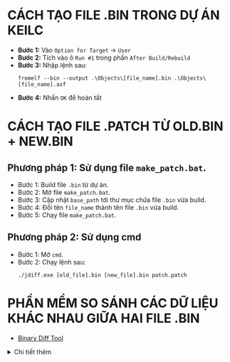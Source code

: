 # **CÁCH TẠO FILE .BIN TRONG DỰ ÁN KEILC**
- **Bước 1:** Vào `Option for Target` -> `User`
- **Bước 2:** Tích vào ô `Run #1` trong phần `After Build/Rebuild`
- **Bước 3:** Nhập lệnh sau:
  ```
  fromelf --bin --output .\Objects\[file_name].bin .\Objects\[file_name].axf
  ```
- **Bước 4:** Nhấn `OK` để hoàn tất

# **CÁCH TẠO FILE .PATCH TỪ OLD.BIN + NEW.BIN**
## Phương pháp 1: Sử dụng file `make_patch.bat`.
- Bước 1: Build file `.bin` từ dự án.
- Bước 2: Mở file `make_patch.bat`.
- Bước 3: Cập nhật `base_path` tới thư mục chứa file `.bin` vừa build.
- Bước 4: Đổi tên `file_name` thành tên file `.bin` vừa build.
- Bước 5: Chạy file `make_patch.bat`.

## Phương pháp 2: Sử dụng cmd
- Bước 1: Mở `cmd`.
- Bước 2: Chạy lệnh sau:
  ```
  ./jdiff.exe [old_file].bin [new_file].bin patch.patch
  ```

# **PHẦN MỀM SO SÁNH CÁC DỮ LIỆU KHÁC NHAU GIỮA HAI FILE .BIN**
- [Binary Diff Tool](https://www.guiffy.com/Binary-Diff-Tool.html)
<details>
<summary>Chi tiết thêm</summary>

- Tải về và mở phần mềm lên.
- Chọn hai file .bin cần so sánh.

</details>